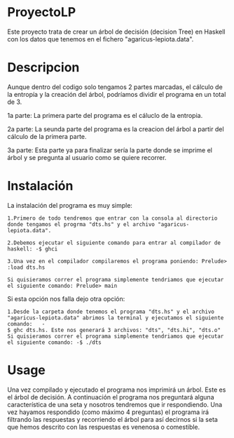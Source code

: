 # ProyectoLP
Este proyecto trata de crear un árbol de decisión (decision Tree) en Haskell con los datos que tenemos en el fichero "agaricus-lepiota.data".

# Descripcion
Aunque dentro del codigo solo tengamos 2 partes marcadas, el cálculo de la entropía y la creación del árbol, podríamos dividir el programa en un total de 3.

  1a parte: La primera parte del programa es el cáluclo de la entropia.
  
  2a parte: La seunda parte del programa es la creacion del árbol a partir del cálculo de la primera parte.
  
  3a parte: Esta parte ya para finalizar sería la parte donde se imprime el árbol y se pregunta al usuario como se quiere recorrer. 
  
# Instalación  
La instalación del programa es muy simple:

    1.Primero de todo tendremos que entrar con la consola al directorio donde tengamos el progrma "dts.hs" y el archivo "agaricus-lepiota.data".
    
    2.Debemos ejecutar el siguiente comando para entrar al compilador de haskell: -$ ghci
    
    3.Una vez en el compilador compilaremos el programa poniendo: Prelude> :load dts.hs
    
    Si quisieramos correr el programa simplemente tendriamos que ejecutar el siguiente comando: Prelude> main
    
Si esta opción nos falla dejo otra opción:

    1.Desde la carpeta donde tenemos el programa "dts.hs" y el archivo "agaricus-lepiota.data" abrimos la terminal y ejecutamos el siguiente comando:   -
    $ ghc dts.hs. Este nos generará 3 archivos: "dts", "dts.hi", "dts.o"
    Si quisieramos correr el programa simplemente tendriamos que ejecutar el siguiente comando: -$ ./dts

# Usage
Una vez compilado y ejecutado el programa nos imprimirá un árbol. Este es el árbol de decisión. A continuación el programa nos preguntará alguna característica de una seta y nosotros tendremos que ir respondiendo. Una vez hayamos respondido (como máximo 4 preguntas) el programa irá filtrando las respuestas y recorriendo el árbol para así decirnos si la seta que hemos descrito con las respuestas es venenosa o comestible.
